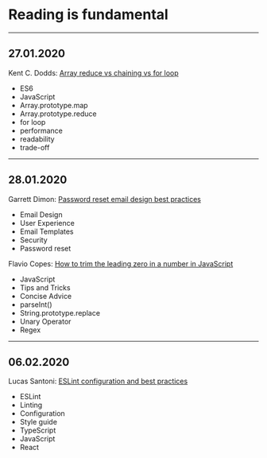 # Reading is fundamental

---

## 27.01.2020

Kent C. Dodds: [Array reduce vs chaining vs for loop](https://kentcdodds.com/blog/array-reduce-vs-chaining-vs-for-loop)

- ES6
- JavaScript
- Array.prototype.map
- Array.prototype.reduce
- for loop
- performance
- readability
- trade-off

---

## 28.01.2020

Garrett Dimon: [Password reset email design best practices](https://postmarkapp.com/guides/password-reset-email-best-practices)

- Email Design
- User Experience
- Email Templates
- Security
- Password reset

Flavio Copes: [How to trim the leading zero in a number in JavaScript](https://flaviocopes.com/how-to-trim-leading-zero-number/)

- JavaScript
- Tips and Tricks
- Concise Advice
- parseInt()
- String.prototype.replace
- Unary Operator
- Regex
---

## 06.02.2020

Lucas Santoni: [ESLint configuration and best practices](https://blog.geographer.fr/eslint-guide)

- ESLint
- Linting
- Configuration
- Style guide
- TypeScript
- JavaScript
- React


